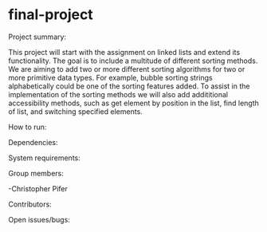 # final-project

Project summary:

  This project will start with the assignment on linked lists and extend its functionality. The goal is to include a multitude of different sorting methods. We are aiming to add two or more different sorting algorithms for two or more primitive data types. For example, bubble sorting strings alphabetically could be one of the sorting features added. To assist in the implementation of the sorting methods we will also add addititional accessibility methods, such as get element by position in the list, find length of list, and switching specified elements.
  
How to run:

Dependencies:

System requirements:

Group members:

  -Christopher Pifer

Contributors:

Open issues/bugs:
